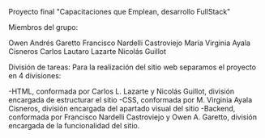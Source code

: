 Proyecto final "Capacitaciones que Emplean, desarrollo FullStack"

Miembros del grupo:

Owen Andrés Garetto
Francisco Nardelli Castroviejo
María Virginia Ayala Cisneros
Carlos Lautaro Lazarte
Nicolás Guillot

División de tareas:
Para la realización del sitio web separamos el proyecto en 4 divisiones:
	
-HTML, conformada por Carlos L. Lazarte y Nicolás Guillot, división encargada de estructurar el sitio
-CSS, conformada por M. Virginia Ayala Cisneros, división encargada del apartado visual del sitio
-Backend, conformada por Francisco Nardelli Castroviejo y Owen A. Garetto, división encargada de la funcionalidad del sitio.
